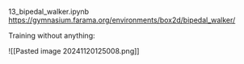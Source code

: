 13_bipedal_walker.ipynb
https://gymnasium.farama.org/environments/box2d/bipedal_walker/


Training without anything:

![[Pasted image 20241120125008.png]]

